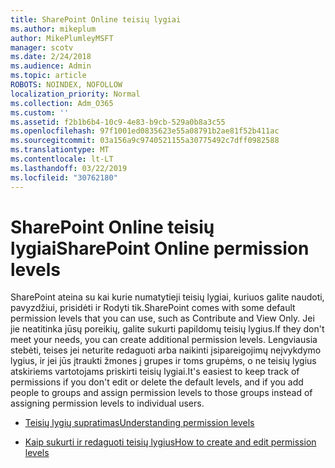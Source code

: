 ```yaml
---
title: SharePoint Online teisių lygiai
ms.author: mikeplum
author: MikePlumleyMSFT
manager: scotv
ms.date: 2/24/2018
ms.audience: Admin
ms.topic: article
ROBOTS: NOINDEX, NOFOLLOW
localization_priority: Normal
ms.collection: Adm_O365
ms.custom: ''
ms.assetid: f2b1b6b4-10c9-4e83-b9cb-529a0b8a3c55
ms.openlocfilehash: 97f1001ed0835623e55a08791b2ae81f52b411ac
ms.sourcegitcommit: 03a156a9c9740521155a30775492c7dff0982588
ms.translationtype: MT
ms.contentlocale: lt-LT
ms.lasthandoff: 03/22/2019
ms.locfileid: "30762180"
---
```

# <a name="sharepoint-online-permission-levels"></a><span data-ttu-id="513cb-102">SharePoint Online teisių lygiai</span><span class="sxs-lookup"><span data-stu-id="513cb-102">SharePoint Online permission levels</span></span>

<span data-ttu-id="513cb-103">SharePoint ateina su kai kurie numatytieji teisių lygiai, kuriuos galite naudoti, pavyzdžiui, prisidėti ir Rodyti tik.</span><span class="sxs-lookup"><span data-stu-id="513cb-103">SharePoint comes with some default permission levels that you can use, such as Contribute and View Only.</span></span> <span data-ttu-id="513cb-104">Jei jie neatitinka jūsų poreikių, galite sukurti papildomų teisių lygius.</span><span class="sxs-lookup"><span data-stu-id="513cb-104">If they don't meet your needs, you can create additional permission levels.</span></span> <span data-ttu-id="513cb-105">Lengviausia stebėti, teises jei neturite redaguoti arba naikinti įsipareigojimų neįvykdymo lygius, ir jei jūs įtraukti žmones į grupes ir toms grupėms, o ne teisių lygius atskiriems vartotojams priskirti teisių lygiai.</span><span class="sxs-lookup"><span data-stu-id="513cb-105">It's easiest to keep track of permissions if you don't edit or delete the default levels, and if you add people to groups and assign permission levels to those groups instead of assigning permission levels to individual users.</span></span>
  
- [<span data-ttu-id="513cb-106">Teisių lygių supratimas</span><span class="sxs-lookup"><span data-stu-id="513cb-106">Understanding permission levels</span></span>](https://go.microsoft.com/fwlink/?linkid=867071)
    
- [<span data-ttu-id="513cb-107">Kaip sukurti ir redaguoti teisių lygius</span><span class="sxs-lookup"><span data-stu-id="513cb-107">How to create and edit permission levels</span></span>](https://go.microsoft.com/fwlink/?linkid=867072)
    

